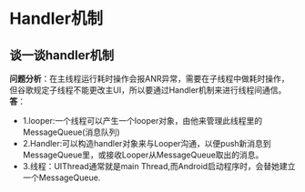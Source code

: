 # Handler机制
## 谈一谈handler机制
**问题分析**：在主线程运行耗时操作会报ANR异常，需要在子线程中做耗时操作，但谷歌规定子线程不能更改主UI，所以要通过Handler机制来进行线程间通信。
**答**：  
* 1.looper:一个线程可以产生一个looper对象，由他来管理此线程里的MessageQueue(消息队列)
* 2.Handler:可以构造handler对象来与Looper沟通，以便push新消息到MessageQueue里，或接收Looper从MessageQueue取出的消息。
* 3.线程：UIThread通常就是main Thread,而Android启动程序时，会替她建立一个MessageQueue.
